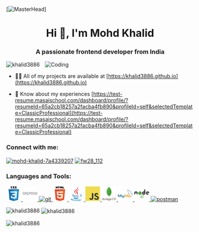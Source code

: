 [![MasterHead](https://hackernoon.com/images/f2px36fy.gif)]
<h1 align="center">Hi 👋, I'm Mohd Khalid</h1>
<h3 align="center">A passionate frontend developer from India</h3>
<img align="right" alt="Coding" width="400" src="https://cdn.dribbble.com/users/1162077/screenshots/3848914/programmer.gif">
<p align="left"> <img src="https://komarev.com/ghpvc/?username=khalid3886&label=Profile%20views&color=0e75b6&style=flat" alt="khalid3886" /> </p>

- 👨‍💻 All of my projects are available at [https://khalid3886.github.io](https://khalid3886.github.io)

- 📄 Know about my experiences [https://test-resume.masaischool.com/dashboard/profile/?resumeId=65a2cb18257a2facba4fb890&profileId=self&selectedTemplate=ClassicProfessional](https://test-resume.masaischool.com/dashboard/profile/?resumeId=65a2cb18257a2facba4fb890&profileId=self&selectedTemplate=ClassicProfessional)

<h3 align="left">Connect with me:</h3>
<p align="left">
<a href="https://linkedin.com/in/mohd-khalid-7a4339207" target="blank"><img align="center" src="https://raw.githubusercontent.com/rahuldkjain/github-profile-readme-generator/master/src/images/icons/Social/linked-in-alt.svg" alt="mohd-khalid-7a4339207" height="30" width="40" /></a>
<a href="https://www.leetcode.com/fw28_112" target="blank"><img align="center" src="https://raw.githubusercontent.com/rahuldkjain/github-profile-readme-generator/master/src/images/icons/Social/leet-code.svg" alt="fw28_112" height="30" width="40" /></a>
</p>

<h3 align="left">Languages and Tools:</h3>
<p align="left"> <a href="https://www.w3schools.com/css/" target="_blank" rel="noreferrer"> <img src="https://raw.githubusercontent.com/devicons/devicon/master/icons/css3/css3-original-wordmark.svg" alt="css3" width="40" height="40"/> </a> <a href="https://expressjs.com" target="_blank" rel="noreferrer"> <img src="https://raw.githubusercontent.com/devicons/devicon/master/icons/express/express-original-wordmark.svg" alt="express" width="40" height="40"/> </a> <a href="https://git-scm.com/" target="_blank" rel="noreferrer"> <img src="https://www.vectorlogo.zone/logos/git-scm/git-scm-icon.svg" alt="git" width="40" height="40"/> </a> <a href="https://www.w3.org/html/" target="_blank" rel="noreferrer"> <img src="https://raw.githubusercontent.com/devicons/devicon/master/icons/html5/html5-original-wordmark.svg" alt="html5" width="40" height="40"/> </a> <a href="https://www.java.com" target="_blank" rel="noreferrer"> <img src="https://raw.githubusercontent.com/devicons/devicon/master/icons/java/java-original.svg" alt="java" width="40" height="40"/> </a> <a href="https://developer.mozilla.org/en-US/docs/Web/JavaScript" target="_blank" rel="noreferrer"> <img src="https://raw.githubusercontent.com/devicons/devicon/master/icons/javascript/javascript-original.svg" alt="javascript" width="40" height="40"/> </a> <a href="https://www.mongodb.com/" target="_blank" rel="noreferrer"> <img src="https://raw.githubusercontent.com/devicons/devicon/master/icons/mongodb/mongodb-original-wordmark.svg" alt="mongodb" width="40" height="40"/> </a> <a href="https://www.mysql.com/" target="_blank" rel="noreferrer"> <img src="https://raw.githubusercontent.com/devicons/devicon/master/icons/mysql/mysql-original-wordmark.svg" alt="mysql" width="40" height="40"/> </a> <a href="https://nodejs.org" target="_blank" rel="noreferrer"> <img src="https://raw.githubusercontent.com/devicons/devicon/master/icons/nodejs/nodejs-original-wordmark.svg" alt="nodejs" width="40" height="40"/> </a> <a href="https://postman.com" target="_blank" rel="noreferrer"> <img src="https://www.vectorlogo.zone/logos/getpostman/getpostman-icon.svg" alt="postman" width="40" height="40"/> </a> </p>

<p><img align="left" src="https://github-readme-stats.vercel.app/api/top-langs?username=khalid3886&show_icons=true&locale=en&layout=compact" alt="khalid3886" /></p>

<p>&nbsp;<img align="center" src="https://github-readme-stats.vercel.app/api?username=khalid3886&show_icons=true&locale=en" alt="khalid3886" /></p>

<p><img align="center" src="https://github-readme-streak-stats.herokuapp.com/?user=khalid3886&" alt="khalid3886" /></p>
